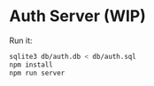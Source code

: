 # Auth Server (WIP)

Run it:

```sh
sqlite3 db/auth.db < db/auth.sql
npm install
npm run server
```
